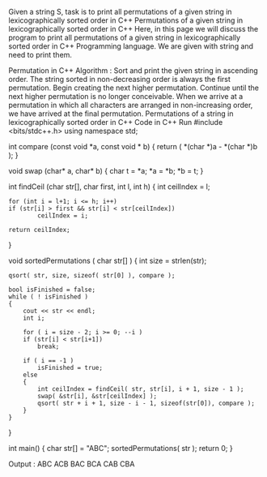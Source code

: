 Given a string S, task is to print all permutations of a given string in lexicographically sorted order in C++
Permutations of a given string in lexicographically sorted order in C++
Here, in this page we will discuss the program to print all permutations of a given string in lexicographically sorted order in C++ Programming language. We are given with string and need to print them.

Permutation in C++
Algorithm :
Sort and print the given string in ascending order.
The string sorted in non-decreasing order is always the first permutation.
Begin creating the next higher permutation.
Continue until the next higher permutation is no longer conceivable.
When we arrive at a permutation in which all characters are arranged in non-increasing order, we have arrived at the final permutation.
Permutations of a string in lexicographically sorted order in C++
Code in C++
Run
#include <bits/stdc++.h>
using namespace std;
 
int compare (const void *a, const void * b)
{ return ( *(char *)a - *(char *)b ); }
 
void swap (char* a, char* b)
{
    char t = *a;
    *a = *b;
    *b = t;
}

int findCeil (char str[], char first, int l, int h)
{
    int ceilIndex = l;
 
    for (int i = l+1; i <= h; i++)
    if (str[i] > first && str[i] < str[ceilIndex])
            ceilIndex = i;
 
    return ceilIndex;
}

void sortedPermutations ( char str[] )
{
    int size = strlen(str);
 
    qsort( str, size, sizeof( str[0] ), compare );
 
    bool isFinished = false;
    while ( ! isFinished )
    {
        cout << str << endl;
        int i;
        
        for ( i = size - 2; i >= 0; --i )
        if (str[i] < str[i+1])
            break;
 
        if ( i == -1 )
            isFinished = true;
        else
        {
            int ceilIndex = findCeil( str, str[i], i + 1, size - 1 );
            swap( &str[i], &str[ceilIndex] );
            qsort( str + i + 1, size - i - 1, sizeof(str[0]), compare );
        }
    }
}

int main()
{
    char str[] = "ABC";
    sortedPermutations( str );
    return 0;
}
 
Output :
ABC 
ACB 
BAC 
BCA 
CAB 
CBA 
